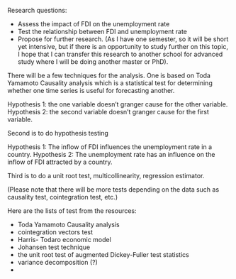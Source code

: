 Research questions:
-	Assess the impact of FDI on the unemployment rate
-	Test the relationship between FDI and unemployment rate
-	Propose for further research. (As I have one semester, so it will be short yet intensive, but if there is an opportunity to study further on this topic, I hope that I can transfer this research to another school  for advanced study where I will be doing another master or PhD).

There will be a few techniques for the analysis. One is based on Toda Yamamoto Causality analysis which is a statistical test for determining whether one time series is useful for forecasting another. 

Hypothesis 1: the one variable doesn’t granger cause for the other variable.
Hypothesis 2: the second variable doesn’t granger cause for the first variable.

Second is to do hypothesis testing

Hypothesis 1: The inflow of FDI influences the unemployment rate in a country. 
Hypothesis 2: The unemployment rate has an influence on the inflow of FDI attracted by a country.

Third is to do a unit root test, multicollinearity, regression estimator. 

(Please note that there will be more tests depending on the data such as causality test, cointegration test, etc.)

Here are the lists of test from the resources:
- Toda Yamamoto Causality analysis
- cointegration vectors test
- Harris- Todaro economic model
- Johansen test technique
- the unit root test of augmented Dickey-Fuller test statistics
- variance decomposition (?)
- 
